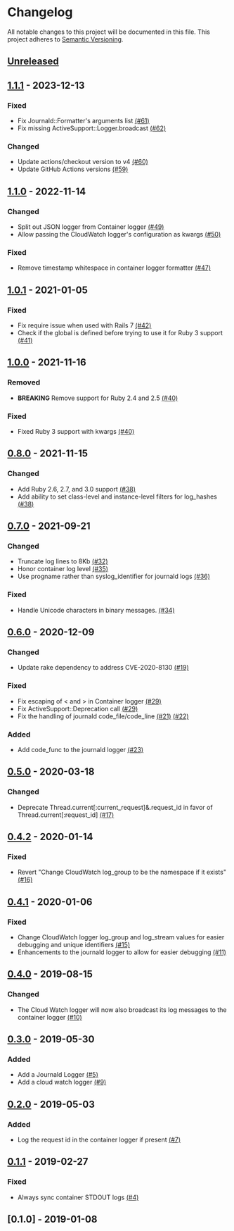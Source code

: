 # Changelog

All notable changes to this project will be documented in this file.
This project adheres to [Semantic Versioning](http://semver.org/).

## [Unreleased]

## [1.1.1] - 2023-12-13
### Fixed
- Fix Journald::Formatter's arguments list [(#61)](https://github.com/ManageIQ/manageiq-loggers/pull/61)
- Fix missing ActiveSupport::Logger.broadcast [(#62)](https://github.com/ManageIQ/manageiq-loggers/pull/62)

### Changed
- Update actions/checkout version to v4 [(#60)](https://github.com/ManageIQ/manageiq-loggers/pull/60)
- Update GitHub Actions versions [(#59)](https://github.com/ManageIQ/manageiq-loggers/pull/59)

## [1.1.0] - 2022-11-14
### Changed
- Split out JSON logger from Container logger [(#49)](https://github.com/ManageIQ/manageiq-loggers/pull/49)
- Allow passing the CloudWatch logger's configuration as kwargs [(#50)](https://github.com/ManageIQ/manageiq-loggers/pull/50)

### Fixed
- Remove timestamp whitespace in container logger formatter [(#47)](https://github.com/ManageIQ/manageiq-loggers/pull/47)

## [1.0.1] - 2021-01-05
### Fixed
- Fix require issue when used with Rails 7 [(#42)](https://github.com/ManageIQ/manageiq-loggers/pull/42)
- Check if the global is defined before trying to use it for Ruby 3 support [(#41)](https://github.com/ManageIQ/manageiq-loggers/pull/41)

## [1.0.0] - 2021-11-16
### Removed
- **BREAKING** Remove support for Ruby 2.4 and 2.5 [(#40)](https://github.com/ManageIQ/manageiq-loggers/pull/40)

### Fixed
- Fixed Ruby 3 support with kwargs [(#40)](https://github.com/ManageIQ/manageiq-loggers/pull/40)

## [0.8.0] - 2021-11-15
### Changed
- Add Ruby 2.6, 2.7, and 3.0 support [(#38)](https://github.com/ManageIQ/manageiq-loggers/pull/38)
- Add ability to set class-level and instance-level filters for log_hashes [(#38)](https://github.com/ManageIQ/manageiq-loggers/pull/38)

## [0.7.0] - 2021-09-21
### Changed
- Truncate log lines to 8Kb [(#32)](https://github.com/ManageIQ/manageiq-loggers/pull/32)
- Honor container log level [(#35)](https://github.com/ManageIQ/manageiq-loggers/pull/35)
- Use progname rather than syslog_identifier for journald logs [(#36)](https://github.com/ManageIQ/manageiq-loggers/pull/36)

### Fixed
- Handle Unicode characters in binary messages. [(#34)](https://github.com/ManageIQ/manageiq-loggers/pull/34)

## [0.6.0] - 2020-12-09
### Changed
- Update rake dependency to address CVE-2020-8130 [(#19)](https://github.com/ManageIQ/manageiq-loggers/pull/19)

### Fixed
- Fix escaping of < and > in Container logger [(#29)](https://github.com/ManageIQ/manageiq-loggers/pull/29)
- Fix ActiveSupport::Deprecation call [(#29)](https://github.com/ManageIQ/manageiq-loggers/pull/29)
- Fix the handling of journald code_file/code_line [(#21)](https://github.com/ManageIQ/manageiq-loggers/pull/21) [(#22)](https://github.com/ManageIQ/manageiq-loggers/pull/22)

### Added
- Add code_func to the journald logger [(#23)](https://github.com/ManageIQ/manageiq-loggers/pull/23)

## [0.5.0] - 2020-03-18
### Changed
- Deprecate Thread.current[:current_request]&.request_id in favor of Thread.current[:request_id] [(#17)](https://github.com/ManageIQ/manageiq-loggers/pull/17)

## [0.4.2] - 2020-01-14
### Fixed
- Revert "Change CloudWatch log_group to be the namespace if it exists" [(#16)](https://github.com/ManageIQ/manageiq-loggers/pull/16)

## [0.4.1] - 2020-01-06
### Fixed
- Change CloudWatch logger log_group and log_stream values for easier debugging and unique identifiers [(#15)](https://github.com/ManageIQ/manageiq-loggers/pull/15)
- Enhancements to the journald logger to allow for easier debugging [(#11)](https://github.com/ManageIQ/manageiq-loggers/pull/11)

## [0.4.0] - 2019-08-15
### Changed
- The Cloud Watch logger will now also broadcast its log messages to the container logger [(#10)](https://github.com/ManageIQ/manageiq-loggers/pull/10)

## [0.3.0] - 2019-05-30
### Added
- Add a Journald Logger [(#5)](https://github.com/ManageIQ/manageiq-loggers/pull/5)
- Add a cloud watch logger [(#9)](https://github.com/ManageIQ/manageiq-loggers/pull/9)

## [0.2.0] - 2019-05-03
### Added
- Log the request id in the container logger if present [(#7)](https://github.com/ManageIQ/manageiq-loggers/pull/7)

## [0.1.1] - 2019-02-27
### Fixed
- Always sync container STDOUT logs [(#4)](https://github.com/ManageIQ/manageiq-loggers/pull/4)

## [0.1.0] - 2019-01-08

[Unreleased]: https://github.com/ManageIQ/manageiq-loggers/compare/v1.1.1...master
[1.1.1]: https://github.com/ManageIQ/manageiq-loggers/compare/v1.1.0...v1.1.1
[1.1.0]: https://github.com/ManageIQ/manageiq-loggers/compare/v1.0.1...v1.1.0
[1.0.1]: https://github.com/ManageIQ/manageiq-loggers/compare/v1.0.0...v1.0.1
[1.0.0]: https://github.com/ManageIQ/manageiq-loggers/compare/v0.8.0...v1.0.0
[0.8.0]: https://github.com/ManageIQ/manageiq-loggers/compare/v0.7.0...v0.8.0
[0.7.0]: https://github.com/ManageIQ/manageiq-loggers/compare/v0.6.0...v0.7.0
[0.6.0]: https://github.com/ManageIQ/manageiq-loggers/compare/v0.5.0...v0.6.0
[0.5.0]: https://github.com/ManageIQ/manageiq-loggers/compare/v0.4.2...v0.5.0
[0.4.2]: https://github.com/ManageIQ/manageiq-loggers/compare/v0.4.1...v0.4.2
[0.4.1]: https://github.com/ManageIQ/manageiq-loggers/compare/v0.4.0...v0.4.1
[0.4.0]: https://github.com/ManageIQ/manageiq-loggers/compare/v0.3.0...v0.4.0
[0.3.0]: https://github.com/ManageIQ/manageiq-loggers/compare/v0.2.0...v0.3.0
[0.2.0]: https://github.com/ManageIQ/manageiq-loggers/compare/v0.1.1...v0.2.0
[0.1.1]: https://github.com/ManageIQ/manageiq-loggers/compare/v0.1.0...v0.1.1
